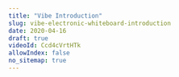 ```yaml
---
title: "Vibe Introduction"
slug: vibe-electronic-whiteboard-introduction
date: 2020-04-16
draft: true
videoId: Ccd4cVrtHTk
allowIndex: false
no_sitemap: true
---
```


